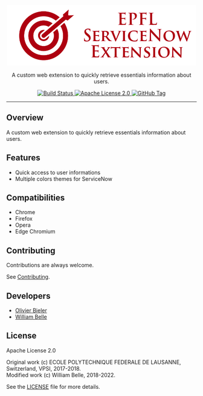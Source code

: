 <p align="center">
  <img alt="EPFL ServiceNow Extension" src="https://raw.githubusercontent.com/innovativeinnovation/epfl-servicenow-extension/master/docs/readme/readme-logo.png">
</p>

<p align="center">
  A custom web extension to quickly retrieve essentials information about users.
</p>

<p align="center">
  <a href="https://github.com/innovativeinnovation/epfl-servicenow-extension/actions">
    <img alt="Build Status" src="https://github.com/innovativeinnovation/epfl-servicenow-extension/workflows/Build/badge.svg?branch=master">
  </a>
  <a href="https://raw.githubusercontent.com/innovativeinnovation/epfl-servicenow-extension/master/LICENSE">
    <img alt="Apache License 2.0" src="https://img.shields.io/badge/license-Apache%202.0-blue.svg">
  </a>
  <a href='https://github.com/innovativeinnovation/epfl-servicenow-extension/tags'>
    <img alt="GitHub Tag" src="https://img.shields.io/github/tag/innovativeinnovation/epfl-servicenow-extension.svg" />
  </a>
</p>

---

Overview
--------

A custom web extension to quickly retrieve essentials information about users.

Features
--------

  * Quick access to user informations
  * Multiple colors themes for ServiceNow

Compatibilities
---------------

  * Chrome
  * Firefox
  * Opera
  * Edge Chromium

Contributing
------------

Contributions are always welcome.

See [Contributing](CONTRIBUTING.md).

Developers
----------

  * [Olivier Bieler](https://github.com/obieler)
  * [William Belle](https://github.com/williambelle)

License
-------

Apache License 2.0

Original work (c) ECOLE POLYTECHNIQUE FEDERALE DE LAUSANNE, Switzerland, VPSI, 2017-2018.  
Modified work (c) William Belle, 2018-2022.

See the [LICENSE](LICENSE) file for more details.
